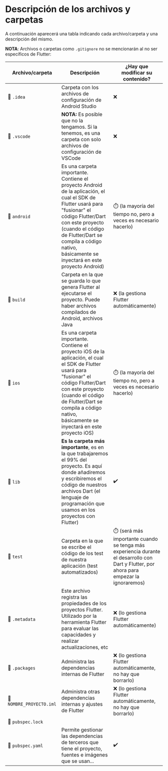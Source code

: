 # Descripción de los archivos y carpetas 

A continuación aparecerá una tabla indicando cada archivo/carpeta y una descripción del mismo.

**NOTA**: Archivos o carpetas como `.gitignore` no se mencionarán al no ser específicos de Flutter:

| Archivo/carpeta | Descripción | ¿Hay que modificar su contenido? |
|---|---|---|
| 📁 `.idea` | Carpeta con los archivos de configuración de Android Studio | ❌ |
| 📁 `.vscode` | **NOTA:** Es posible que no la tengamos. Si la tenemos, es una carpeta con solo archivos de configuración de VSCode | ❌ |
| 📁 `android` | Es una carpeta importante. Contiene el proyecto Android de la aplicación, el cual el SDK de Flutter usará para "fusionar" el código Flutter/Dart con este proyecto (cuando el código de Flutter/Dart se compila a código nativo, básicamente se inyectará en este proyecto Android) | ⏱️ (la mayoría del tiempo no, pero a veces es necesario hacerlo) |
| 📁 `build` | Carpeta en la que se guarda lo que genera Flutter al ejecutarse el proyecto. Puede haber archivos compilados de Android, archivos Java | ❌ (la gestiona Flutter automáticamente) |
| 📁 `ios` | Es una carpeta importante. Contiene el proyecto iOS de la aplicación, el cual el SDK de Flutter usará para "fusionar" el código Flutter/Dart con este proyecto (cuando el código de Flutter/Dart se compila a código nativo, básicamente se inyectará en este proyecto iOS) | ⏱️ (la mayoría del tiempo no, pero a veces es necesario hacerlo) |
| 📁 `lib` | **Es la carpeta más importante**, es en la que trabajaremos el 99% del proyecto. Es aquí donde añadiremos y escribiremos el código de nuestros archivos Dart (el lenguaje de programación que usamos en los proyectos con Flutter) | ✔️ |
| 📁 `test` | Carpeta en la que se escribe el código de los test de nuestra aplicación (test automatizados) | ⏱️ (será más importante cuando se tenga más experiencia durante el desarrollo con Dart y Flutter, por ahora para empezar la ignoraremos) |
| 📄 `.metadata` | Este archivo registra las propiedades de los proyectos Flutter. Utilizado por la herramienta Flutter para evaluar las capacidades y realizar actualizaciones, etc | ❌ (lo gestiona Flutter automáticamente) |
| 📄 `.packages` | Administra las dependencias internas de Flutter | ❌ (lo gestiona Flutter automáticamente, no hay que borrarlo) |
| 📄 `NOMBRE_PROYECTO.iml` | Administra otras dependencias internas y ajustes de Flutter  | ❌ (lo gestiona Flutter automáticamente, no hay que borrarlo) |
| 📄 `pubspec.lock` |  |  |
| 📄 `pubspec.yaml` | Permite gestionar las dependencias de terceros que tiene el proyecto, fuentes e imágenes que se usan... | ✔️ |